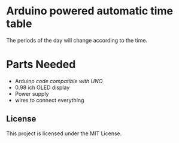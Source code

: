 # Arduino powered automatic time table

The periods of the day will change according to the time.

# Parts Needed

* Arduino *code compatible with UNO*
* 0.98 ich OLED display
* Power supply
* wires to connect everything

## License

This project is licensed under the MIT License.
